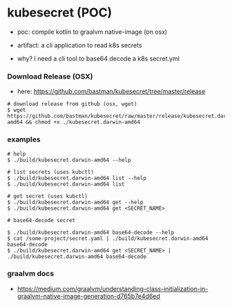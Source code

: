 # kubesecret (POC)

- poc: compile kotlin to graalvm native-image (on osx)
- artifact: a cli application to read k8s secrets

- why? I need a cli tool to base64 decode a k8s secret.yml

### Download Release (OSX)

- here: https://github.com/bastman/kubesecret/tree/master/release

```
# download release from github (osx, wget)
$ wget https://github.com/bastman/kubesecret/raw/master/release/kubesecret.darwin-amd64 && chmod +x ./kubesecret.darwin-amd64

```

### examples 

```
# help
$ ./build/kubesecret.darwin-amd64 --help

# list secrets (uses kubctl)
$ ./build/kubesecret.darwin-amd64 list --help
$ ./build/kubesecret.darwin-amd64 list

# get secret (uses kubctl)
$ ./build/kubesecret.darwin-amd64 get --help
$ ./build/kubesecret.darwin-amd64 get <SECRET_NAME>

# base64-decode secret

$ ./build/kubesecret.darwin-amd64 base64-decode --help
$ cat /some-project/secret.yaml | ./build/kubesecret.darwin-amd64 base64-decode
$ ./build/kubesecret.darwin-amd64 get <SECRET_NAME> | ./build/kubesecret.darwin-amd64 base64-decode
```


### graalvm docs
- https://medium.com/graalvm/understanding-class-initialization-in-graalvm-native-image-generation-d765b7e4d6ed
